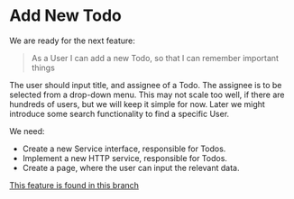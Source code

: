 # Add New Todo

We are ready for the next feature:

> As a User I can add a new Todo, so that I can remember important things

The user should input title, and assignee of a Todo. The assignee is to be selected from a drop-down menu. 
This may not scale too well, if there are hundreds of users, but we will keep it simple for now. Later we might introduce some search functionality to find a specific User.

We need:
* Create a new Service interface, responsible for Todos.
* Implement a new HTTP service, responsible for Todos.
* Create a page, where the user can input the relevant data.

[This feature is found in this branch](https://github.com/TroelsMortensen/WasmTodo/tree/012_CreateTodo)